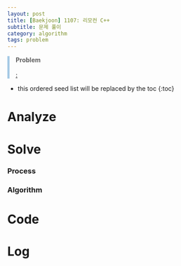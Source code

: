 ```yaml
---
layout: post
title: [Baekjoon] 1107: 리모컨 C++
subtitle: 문제 풀이
category: algorithm
tags: problem
---
```

<style>
blockquote {
  margin-left: 0px;
  border-left: 5px solid #A6CAE5;
}
.a {
  color: rgb(166,202,229);
  text-decoration-color : rgb(166,202,229);
}
</style>

> **Problem** <br><br>
>[: ]()

* this ordered seed list will be replaced by the toc
{:toc}
# Analyze 

# Solve

### Process
### Algorithm

# Code

# Log